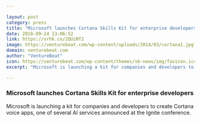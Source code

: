 ```yaml
---

layout: post
category: press
title: "Microsoft launches Cortana Skills Kit for enterprise developers"
date: 2018-09-24 13:06:52
link: https://vrhk.co/2QUzNT2
image: https://venturebeat.com/wp-content/uploads/2014/03/cortana1.jpg?fit=630%2C415&strip=all
domain: venturebeat.com
author: "VentureBeat"
icon: https://venturebeat.com/wp-content/themes/vb-news/img/favicon.ico
excerpt: "Microsoft is launching a kit for companies and developers to create Cortana voice apps, one of several AI services announced at the Ignite conference."

---
```


### Microsoft launches Cortana Skills Kit for enterprise developers

Microsoft is launching a kit for companies and developers to create Cortana voice apps, one of several AI services announced at the Ignite conference.